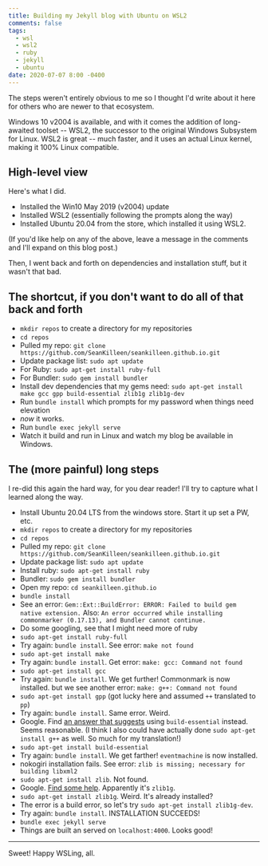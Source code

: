 ```yaml
---
title: Building my Jekyll blog with Ubuntu on WSL2
comments: false
tags:
  - wsl
  - wsl2
  - ruby
  - jekyll
  - ubuntu
date: 2020-07-07 8:00 -0400
---
```

The steps weren't entirely obvious to me so I thought I'd write about it here for others who are newer to that ecosystem.

Windows 10 v2004 is available, and with it comes the addition of long-awaited toolset -- WSL2, the successor to the original Windows Subsystem for Linux. WSL2 is great -- much faster, and it uses an actual Linux kernel, making it 100% Linux compatible.

## High-level view

Here's what I did.

* Installed the Win10 May 2019 (v2004) update
* Installed WSL2 (essentially following the prompts along the way)
* Installed Ubuntu 20.04 from the store, which installed it using WSL2.

(If you'd like help on any of the above, leave a message in the comments and I'll expand on this blog post.)

Then, I went back and forth on dependencies and installation stuff, but it wasn't that bad.

## The shortcut, if you don't want to do all of that back and forth

* `mkdir repos` to create a directory for my repositories
* `cd repos`
* Pulled my repo: `git clone https://github.com/SeanKilleen/seankilleen.github.io.git`
* Update package list: `sudo apt update`
* For Ruby: `sudo apt-get install ruby-full`
* For Bundler: `sudo gem install bundler`
* Install dev dependencies that my gems need: `sudo apt-get install make gcc gpp build-essential zlib1g zlib1g-dev`
* Run `bundle install` which prompts for my password when things need elevation
* _now_ it works.
* Run `bundle exec jekyll serve`
* Watch it build and run in Linux and watch my blog be available in Windows.

## The (more painful) long steps

I re-did this again the hard way, for you dear reader! I'll try to capture what I learned along the way.

* Install Ubuntu 20.04 LTS from the windows store. Start it up set a PW, etc.
* `mkdir repos` to create a directory for my repositories
* `cd repos`
* Pulled my repo: `git clone https://github.com/SeanKilleen/seankilleen.github.io.git`
* Update package list: `sudo apt update`
* Install ruby: `sudo apt-get install ruby`
* Bundler: `sudo gem install bundler`
* Open my repo: `cd seankilleen.github.io`
* `bundle install`
* See an error: `Gem::Ext::BuildError: ERROR: Failed to build gem native extension.` Also: `An error occurred while installing commonmarker (0.17.13), and Bundler cannot continue.`
* Do some googling, see that I might need more of ruby
* `sudo apt-get install ruby-full`
* Try again: `bundle install`. See error: `make not found`
* `sudo apt-get install make`
* Try again: `bundle install`. Get error: `make: gcc: Command not found`
* `sudo apt-get install gcc`
* Try again: `bundle install`. We get further! Commonmark is now installed. but we see another error: `make: g++: Command not found`
* `sudo apt-get install gpp` (got lucky here and assumed `++` translated to `pp`)
* Try again: `bundle install`. Same error. Weird.
* Google. Find [an answer that suggests](https://askubuntu.com/questions/284779/g-installation) using `build-essential` instead. Seems reasonable. (I think I also could have actually done `sudo apt-get install g++` as well. So much for my translation!)
* `sudo apt-get install build-essential`
* Try again: `bundle install`. We get farther! `eventmachine` is now installed.
* nokogiri installation fails. See error: `zlib is missing; necessary for building libxml2`
* `sudo apt-get install zlib`. Not found.
* Google. [Find some help](https://www.systutorials.com/how-to-install-the-zlib-library-in-ubuntu/). Apparently it's `zlib1g`.
* `sudo apt-get install zlib1g`. Weird. It's already installed?
* The error is a build error, so let's try `sudo apt-get install zlib1g-dev`.
* Try again: `bundle install`. INSTALLATION SUCCEEDS!
* `bundle exec jekyll serve`
* Things are built an served on `localhost:4000`. Looks good!

---

Sweet! Happy WSLing, all.
